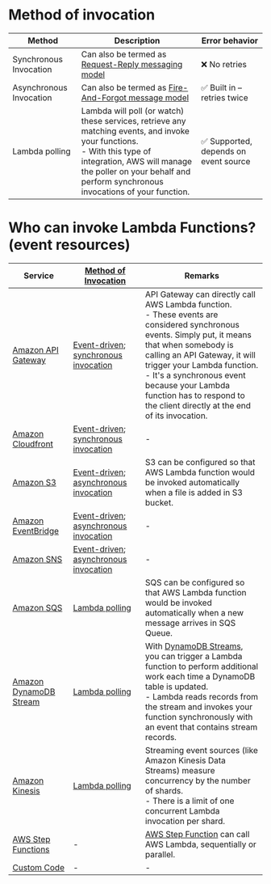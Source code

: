 # Method of invocation

| Method                  | Description                                                                                                                                                                                                                               | Error behavior                                        |
|-------------------------|-------------------------------------------------------------------------------------------------------------------------------------------------------------------------------------------------------------------------------------------|-------------------------------------------------------|
| Synchronous Invocation  | Can also be termed as [Request-Reply messaging model](../../../1_HLDDesignComponents/4_MessageBrokers/MessageBrokers/PointToPointModel.md)                                                                                              | :x: No retries                                        |
| Asynchronous Invocation | Can also be termed as [Fire-And-Forgot message model](../../../1_HLDDesignComponents/4_MessageBrokers/MessageBrokers/PointToPointModel.md)                                                                                              | :white_check_mark: Built in – retries twice           |
| Lambda polling          | Lambda will poll (or watch) these services, retrieve any matching events, and invoke your functions.<br/>- With this type of integration, AWS will manage the poller on your behalf and perform synchronous invocations of your function. | :white_check_mark: Supported, depends on event source |

# Who can invoke Lambda Functions? (event resources)

| Service                                                                                                       | [Method of Invocation](https://docs.aws.amazon.com/lambda/latest/dg/lambda-services.html)                                                                     | Remarks                                                                                                                                                                                                                                                                                                                                            |
|---------------------------------------------------------------------------------------------------------------|---------------------------------------------------------------------------------------------------------------------------------------------------------------|----------------------------------------------------------------------------------------------------------------------------------------------------------------------------------------------------------------------------------------------------------------------------------------------------------------------------------------------------|
| [Amazon API Gateway](../../1_NetworkingAndContentDelivery/2_ApplicationNetworking/AmazonAPIGateway/Readme.md) | [Event-driven](../../../1_HLDDesignComponents/4_MessageBrokers/MessageBrokers/EventDrivenArchitecture.md); [synchronous invocation](#method-of-invocation)  | API Gateway can directly call AWS Lambda function.<br/>- These events are considered synchronous events. Simply put, it means that when somebody is calling an API Gateway, it will trigger your Lambda function. <br/>- It's a synchronous event because your Lambda function has to respond to the client directly at the end of its invocation. |
| [Amazon Cloudfront](../../1_NetworkingAndContentDelivery/1_EdgeNetworking/AmazonCloudFront.md)                | [Event-driven](../../../1_HLDDesignComponents/4_MessageBrokers/MessageBrokers/EventDrivenArchitecture.md); [synchronous invocation](#method-of-invocation)  | -                                                                                                                                                                                                                                                                                                                                                  |
| [Amazon S3](../../7_StorageServices/3_ObjectStorageS3/Readme.md)                                              | [Event-driven](../../../1_HLDDesignComponents/4_MessageBrokers/MessageBrokers/EventDrivenArchitecture.md); [asynchronous invocation](#method-of-invocation) | S3 can be configured so that AWS Lambda function would be invoked automatically when a file is added in S3 bucket.                                                                                                                                                                                                                                 |
| [Amazon EventBridge](../../5_MessageBrokerServices/AmazonEventBridge.md)                                      | [Event-driven](../../../1_HLDDesignComponents/4_MessageBrokers/MessageBrokers/EventDrivenArchitecture.md); [asynchronous invocation](#method-of-invocation) | -                                                                                                                                                                                                                                                                                                                                                  |
| [Amazon SNS](../../5_MessageBrokerServices/AmazonSNS.md)                                                      | [Event-driven](../../../1_HLDDesignComponents/4_MessageBrokers/MessageBrokers/EventDrivenArchitecture.md); [asynchronous invocation](#method-of-invocation) | -                                                                                                                                                                                                                                                                                                                                                  |
| [Amazon SQS](../../5_MessageBrokerServices/AmazonSQS/Readme.md)                                               | [Lambda polling](#method-of-invocation)                                                                                                                       | SQS can be configured so that AWS Lambda function would be invoked automatically when a new message arrives in SQS Queue.                                                                                                                                                                                                                          |
| [Amazon DynamoDB Stream](../../6_DatabaseServices/AmazonDynamoDB/DynamoDBStreams.md)                          | [Lambda polling](#method-of-invocation)                                                                                                                       | With [DynamoDB Streams](../../6_DatabaseServices/AmazonDynamoDB/DynamoDBStreams.md), you can trigger a Lambda function to perform additional work each time a DynamoDB table is updated. <br/>- Lambda reads records from the stream and invokes your function synchronously with an event that contains stream records.                           |
| [Amazon Kinesis](../../5_MessageBrokerServices/AmazonKinesis/Readme.md)                         | [Lambda polling](#method-of-invocation)                                                                                                                       | Streaming event sources (like Amazon Kinesis Data Streams) measure concurrency by the number of shards. <br/>- There is a limit of one concurrent Lambda invocation per shard.                                                                                                                                                                     |
| [AWS Step Functions](../AWSStepFunctions.md)                                                                  | -                                                                                                                                                             | [AWS Step Function](../AWSStepFunctions.md) can call AWS Lambda, sequentially or parallel.                                                                                                                                                                                                                                                         |
| [Custom Code](https://docs.aws.amazon.com/lambda/latest/dg/lambda-invocation.html)                            | -                                                                                                                                                             | -                                                                                                                                                                                                                                                                                                                                                  |

